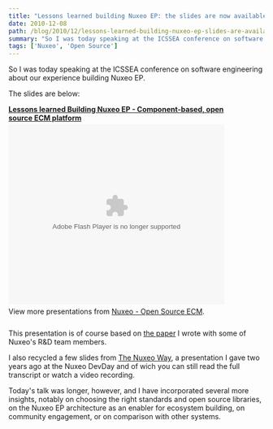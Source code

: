 ```yaml
---
title: "Lessons learned building Nuxeo EP: the slides are now available"
date: 2010-12-08
path: /blog/2010/12/lessons-learned-building-nuxeo-ep-slides-are-available
summary: "So I was today speaking at the ICSSEA conference on software engineering about our experience building Nuxeo EP."
tags: ['Nuxeo', 'Open Source']
---
```


<p>So I was today speaking at the ICSSEA conference on software engineering about our experience building Nuxeo EP.</p>

<p>The slides are below:</p><div style="width:425px" id="__ss_6079337"><strong style="display:block;margin:12px 0 4px"><a href="https://www.slideshare.net/nuxeo/lessons-learned-building-nuxeo-ep-componentbase-open-source-ecm-platform" title="Lessons learned Building Nuxeo EP - Component-based, open source ECM platform">Lessons learned Building Nuxeo EP - Component-based, open source ECM platform</a></strong><object id="__sse6079337" width="425" height="355"><param name="movie" value="http://static.slidesharecdn.com/swf/ssplayer2.swf?doc=icssea-slides2010-101208103415-phpapp01&amp;stripped_title=lessons-learned-building-nuxeo-ep-componentbase-open-source-ecm-platform&amp;userName=nuxeo"><param name="allowFullScreen" value="true"><param name="allowScriptAccess" value="always"><embed name="__sse6079337" src="http://static.slidesharecdn.com/swf/ssplayer2.swf?doc=icssea-slides2010-101208103415-phpapp01&amp;stripped_title=lessons-learned-building-nuxeo-ep-componentbase-open-source-ecm-platform&amp;userName=nuxeo" type="application/x-shockwave-flash" allowscriptaccess="always" allowfullscreen="true" width="425" height="355"></embed></object><div style="padding:5px 0 12px">View more presentations from <a href="https://www.slideshare.net/nuxeo">Nuxeo - Open Source ECM</a>.</div></div>

<!-- more -->

<p>This presentation is of course based on <a href="http://blogs.nuxeo.com/fermigier/2010/12/software-engineering-lessons-learned-developing-nuxeo-open-source-component-ecm-platform.html">the paper</a> I wrote with some of Nuxeo's R&amp;D team members.</p>

<p>I also recycled a few slides from <a href="http://blogs.nuxeo.com/fermigier/2008/12/video-slides-transcript-my-talk-at-nuxeo-devday.html">The Nuxeo Way</a>, a presentation I gave two years ago at the Nuxeo DevDay and of wich you can still read the full transcript or watch a video recording.</p>

<p>Today's talk was longer, however, and I have incorporated several more insights, notably on choosing the right standards and open source libraries, on the Nuxeo EP architecture as an enabler for ecosystem building, on community engagement, or on comparison with other systems.</p>
 

